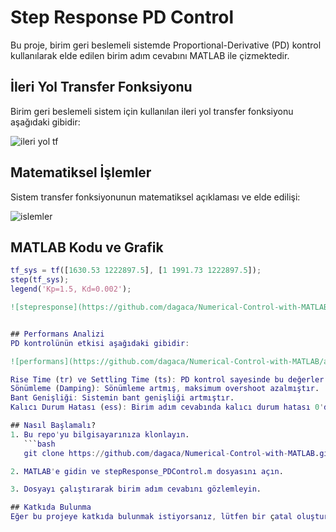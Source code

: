 # Step Response PD Control
Bu proje, birim geri beslemeli sistemde Proportional-Derivative (PD) kontrol kullanılarak elde edilen birim adım cevabını MATLAB ile çizmektedir.

## İleri Yol Transfer Fonksiyonu
Birim geri beslemeli sistem için kullanılan ileri yol transfer fonksiyonu aşağıdaki gibidir:

![ileri yol tf](https://github.com/dagaca/Numerical-Control-with-MATLAB/assets/80363244/a69079c9-6bec-4678-8315-070eb46cf166)

## Matematiksel İşlemler
Sistem transfer fonksiyonunun matematiksel açıklaması ve elde edilişi:

![islemler](https://github.com/dagaca/Numerical-Control-with-MATLAB/assets/80363244/763edae9-98b9-4a8c-a76c-7c352a7afd0d)


## MATLAB Kodu ve Grafik

```matlab
tf_sys = tf([1630.53 1222897.5], [1 1991.73 1222897.5]);
step(tf_sys);
legend('Kp=1.5, Kd=0.002');

![stepresponse](https://github.com/dagaca/Numerical-Control-with-MATLAB/assets/80363244/f516c2e2-9ab5-4d32-9b30-c11f57d74c20)


## Performans Analizi
PD kontrolünün etkisi aşağıdaki gibidir:

![performans](https://github.com/dagaca/Numerical-Control-with-MATLAB/assets/80363244/6ad3b544-2808-4263-af1b-068a8cd1ad64)

Rise Time (tr) ve Settling Time (ts): PD kontrol sayesinde bu değerler azalmıştır.
Sönümleme (Damping): Sönümleme artmış, maksimum overshoot azalmıştır.
Bant Genişliği: Sistemin bant genişliği artmıştır.
Kalıcı Durum Hatası (ess): Birim adım cevabında kalıcı durum hatası 0'dır.

## Nasıl Başlamalı?
1. Bu repo'yu bilgisayarınıza klonlayın.
   ```bash
   git clone https://github.com/dagaca/Numerical-Control-with-MATLAB.git

2. MATLAB'e gidin ve stepResponse_PDControl.m dosyasını açın.

3. Dosyayı çalıştırarak birim adım cevabını gözlemleyin.

## Katkıda Bulunma
Eğer bu projeye katkıda bulunmak istiyorsanız, lütfen bir çatal oluşturun ve pull taleplerinizi gönderin. Katkılarınız çok değerlidir!
